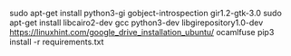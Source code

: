 sudo apt-get install python3-gi gobject-introspection gir1.2-gtk-3.0
sudo apt-get install libcairo2-dev gcc python3-dev libgirepository1.0-dev
https://linuxhint.com/google_drive_installation_ubuntu/ ocamlfuse
pip3 install -r requirements.txt
